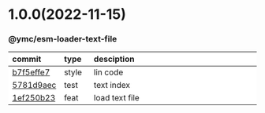 
<style>
table{
    display:table;
    width:100%;
}
table th:nth-of-type(1),table th:nth-of-type(2) {
    width:12%;
}
</style>


<a name="1.0.0"></a>
# 1.0.0(2022-11-15)
### @ymc/esm-loader-text-file

<div align="center" style="margin-left: auto;margin-right: auto;background:white;">

commit|type|desciption
:----|:----|:----
[b7f5effe7](https://github.com/ymc-github/js-idea/commit/eb7f5effe78523fbd62f9321a9a7f1fe3eba182d)|style|lin code
[5781d9aec](https://github.com/ymc-github/js-idea/commit/e5781d9aec9ab3877f006fc093f481cd1b5328b8)|test|text index
[1ef250b23](https://github.com/ymc-github/js-idea/commit/f1ef250b2374ac0fde70e8814f15a649a0bcfd93)|feat|load text file

</div>